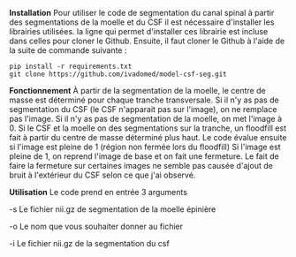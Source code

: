 **Installation**
Pour utiliser le code de segmentation du canal spinal à partir des segmentations de la moelle et du CSF il est nécessaire d'installer les librairies utilisées. la ligne qui permet d'installer ces librairie est incluse dans celles pour cloner le Github.
Ensuite, il faut cloner le Github à l'aide de la suite de commande suivante : 
~~~
pip install -r requirements.txt
git clone https://github.com/ivadomed/model-csf-seg.git
~~~

**Fonctionnement**
À partir de la segmentation de la moelle, le centre de masse est déterminé pour chaque tranche transversale.
Si il n'y as pas de segmentation du CSF (le CSF n'apparait pas sur l'image), on ne remplace pas l'image.
Si il n'y as pas de segmentation de la moelle, on met l'image à 0.
Si le CSF et la moelle on des segmentations sur la tranche, un floodfill est fait à partir du centre de masse déterminé plus haut.
Le code évalue ensuite si l'image est pleine de 1 (région non fermée lors du floodfill)
Si l'image est pleine de 1, on reprend l'image de base et on fait une fermeture.
Le fait de faire la fermeture sur certaines images ne semble pas causée d'ajout de bruit à l'extérieur du CSF selon ce que j'ai observé.

**Utilisation**
Le code prend en entrée 3 arguments   

-s Le fichier nii.gz de segmentation de la moelle épinière  

-o Le nom que vous souhaiter donner au fichier  

-i Le fichier nii.gz de la segmentation du csf  

